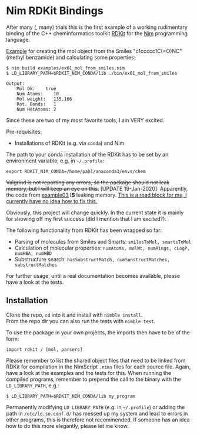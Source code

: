 # Nim RDKit Bindings

After many (, many) trials this is the first example of a working rudimentary binding of the C++ cheminformatics toolkit [RDKit](http://rdkit.org/) for the [Nim](https://nim-lang.org) programming language.


[Example](examples/ex01_mol_from_smiles.nim) for creating the mol object from the Smiles "c1ccccc1C(=O)NC" (methyl benzamide) and calculating some properties:

    $ nim build examples/ex01_mol_from_smiles.nim 
    $ LD_LIBRARY_PATH=$RDKIT_NIM_CONDA/lib ./bin/ex01_mol_from_smiles
    
    Output:
        Mol Ok:    true
        Num Atoms:    10
        Mol weight:   135.166
        Rot. Bonds:   1
        Num HetAtoms: 2

Since these are two of my most favorite tools, I am VERY excited.

Pre-requisites:
* Installations of RDKit (e.g. via `conda`) and Nim


The path to your conda installation of the RDKit has to be set by an environment variable, e.g. in `~/.profile`:

    export RDKIT_NIM_CONDA=/home/pahl/anaconda3/envs/chem

~~Valgrind is not reporting any errors, so the package should not leak memory, but I will keep an eye on this.~~
[UPDATE 19-Jan-2020]: Apparently, the code from [example03](examples/ex03_mem.nim) **IS** leaking memory. <u>This is a road block for me, I currently have no idea how to fix this.</u>

Obviously, this project will change quickly. In the current state it is mainly for showing off my first success (did I mention that I am excited?).

The following functionality from RDKit has been wrapped so far:

* Parsing of molecules from Smiles and Smarts: `smilesToMol, smartsToMol`
* Calculation of molecular properties: `numAtoms, molWt, numRings, cLogP, numHBA, numHBD`
* Substructure search: `hasSubstructMatch, numSunstructMatches, substructMatches`

For further usage, until a real documentation becomes available, please have a look at the tests.


## Installation

Clone the repo, `cd` into it and install with `nimble install`.  
From the repo dir you can also run the tests with `nimble test`.

To use the package in your own projects, the imports then have to be of the form:

    import rdkit / [mol, parsers]

Please remember to list the shared object files that need to be linked from RDKit for compilation in the NimScript `.nims` files for each source file. Again, have a look at the examples and the tests for this.
When running the compiled programs, remember to prepend the call to the binary with the `LD_LIBRARY_PATH`, e.g.:

    $ LD_LIBRARY_PATH=$RDKIT_NIM_CONDA/lib my_program

Permanently modifying `LD_LIBRARY_PATH` (e.g. in `~/.profile`) or adding the path in `/etc/ld.so.conf.d/` has messed up my system and lead to errors in other programs, this is therefore not recommended. If someone has an idea how to do this more elegantly, please let me know.
